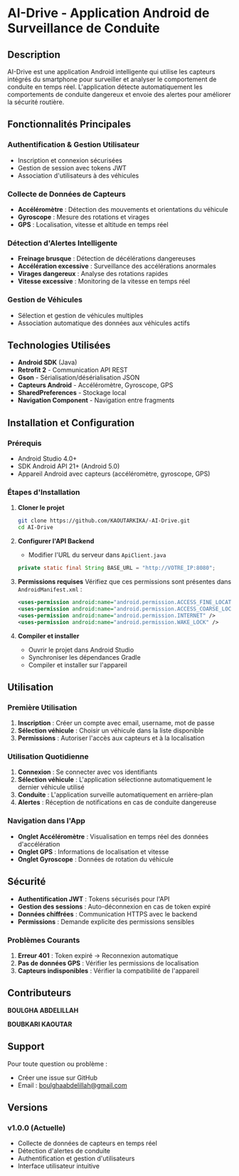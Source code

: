 # AI-Drive - Application Android de Surveillance de Conduite

## Description

AI-Drive est une application Android intelligente qui utilise les capteurs intégrés du smartphone pour surveiller et analyser le comportement de conduite en temps réel. L'application détecte automatiquement les comportements de conduite dangereux et envoie des alertes pour améliorer la sécurité routière.

## Fonctionnalités Principales

### Authentification & Gestion Utilisateur
- Inscription et connexion sécurisées
- Gestion de session avec tokens JWT
- Association d'utilisateurs à des véhicules

### Collecte de Données de Capteurs
- **Accéléromètre** : Détection des mouvements et orientations du véhicule
- **Gyroscope** : Mesure des rotations et virages
- **GPS** : Localisation, vitesse et altitude en temps réel

### Détection d'Alertes Intelligente
- **Freinage brusque** : Détection de décélérations dangereuses
- **Accélération excessive** : Surveillance des accélérations anormales
- **Virages dangereux** : Analyse des rotations rapides
- **Vitesse excessive** : Monitoring de la vitesse en temps réel

### Gestion de Véhicules
- Sélection et gestion de véhicules multiples
- Association automatique des données aux véhicules actifs

## Technologies Utilisées

- **Android SDK** (Java)
- **Retrofit 2** - Communication API REST
- **Gson** - Sérialisation/désérialisation JSON
- **Capteurs Android** - Accéléromètre, Gyroscope, GPS
- **SharedPreferences** - Stockage local
- **Navigation Component** - Navigation entre fragments



## Installation et Configuration

### Prérequis
- Android Studio 4.0+
- SDK Android API 21+ (Android 5.0)
- Appareil Android avec capteurs (accéléromètre, gyroscope, GPS)

### Étapes d'Installation

1. **Cloner le projet**
   ```bash
   git clone https://github.com/KAOUTARKIKA/-AI-Drive.git
   cd AI-Drive
   ```

2. **Configurer l'API Backend**
   - Modifier l'URL du serveur dans `ApiClient.java`
   ```java
   private static final String BASE_URL = "http://VOTRE_IP:8080";
   ```

3. **Permissions requises**
   Vérifiez que ces permissions sont présentes dans `AndroidManifest.xml` :
   ```xml
   <uses-permission android:name="android.permission.ACCESS_FINE_LOCATION" />
   <uses-permission android:name="android.permission.ACCESS_COARSE_LOCATION" />
   <uses-permission android:name="android.permission.INTERNET" />
   <uses-permission android:name="android.permission.WAKE_LOCK" />
   ```

4. **Compiler et installer**
   - Ouvrir le projet dans Android Studio
   - Synchroniser les dépendances Gradle
   - Compiler et installer sur l'appareil


## Utilisation

### Première Utilisation
1. **Inscription** : Créer un compte avec email, username, mot de passe
2. **Sélection véhicule** : Choisir un véhicule dans la liste disponible
3. **Permissions** : Autoriser l'accès aux capteurs et à la localisation

### Utilisation Quotidienne
1. **Connexion** : Se connecter avec vos identifiants
2. **Sélection véhicule** : L'application sélectionne automatiquement le dernier véhicule utilisé
3. **Conduite** : L'application surveille automatiquement en arrière-plan
4. **Alertes** : Réception de notifications en cas de conduite dangereuse

### Navigation dans l'App
- **Onglet Accéléromètre** : Visualisation en temps réel des données d'accélération
- **Onglet GPS** : Informations de localisation et vitesse
- **Onglet Gyroscope** : Données de rotation du véhicule


## Sécurité

- **Authentification JWT** : Tokens sécurisés pour l'API
- **Gestion des sessions** : Auto-déconnexion en cas de token expiré
- **Données chiffrées** : Communication HTTPS avec le backend
- **Permissions** : Demande explicite des permissions sensibles


### Problèmes Courants
1. **Erreur 401** : Token expiré → Reconnexion automatique
2. **Pas de données GPS** : Vérifier les permissions de localisation
3. **Capteurs indisponibles** : Vérifier la compatibilité de l'appareil



## Contributeurs
  **BOULGHA ABDELILLAH**

  **BOUBKARI KAOUTAR**


## Support

Pour toute question ou problème :
- Créer une issue sur GitHub
- Email : boulghaabdelillah@gmail.com

## Versions

### v1.0.0 (Actuelle)
- Collecte de données de capteurs en temps réel
- Détection d'alertes de conduite
- Authentification et gestion d'utilisateurs
- Interface utilisateur intuitive